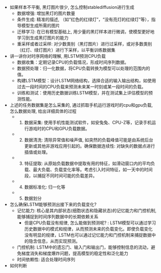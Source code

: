 
- 如果样本不平衡, 黑灯图片很少, 怎么控制stablediffusion进行生成
  - 数据增强: 增加黑灯的图片数量
  - 条件生成: 精准的描述, （如“红色的红绿灯”，“没有亮灯的红绿灯”等），指导模型生成所需的图片
  - 迁移学习: 在已有模型基础上, 用少量的黑灯样本进行微调，使模型更好地学习到生成黑灯图片的能力
  - 重采样或者过采样: 对少数类别（黑灯图片）进行过采样，或对多数类别（红灯、绿灯图片）进行下采样，以平衡训练数据集
- 讲一讲你对时序网络的理解, 用LSTM预测CPU负载
  - 数据收集：定期记录CPU的负载情况，形成时间序列数据。
  - 数据预处理：归一化数据，将CPU负载转换为模型可以处理的范围内的值。
  - 构建LSTM模型：设计LSTM网络结构，选择合适的输入输出结构，如使用过去一段时间的CPU负载来预测未来某一时刻或某一段时间的负载。
  - 训练和测试：使用历史数据训练LSTM模型，并在测试集上评估模型的预测性能。
- 上述的任务数据集是怎么采集的, 通过抓取手机运行游戏时的cpu和gpu负载, 怎么数据处理, 给出详细具体的过程
  - 1. 数据采集: 使用手机性能测试软件，如安兔兔、CPU-Z等，记录手机运行游戏时的CPU和GPU负载数据。
  - 2. 数据清洗: 清除异常值和噪声值, 如突然的负载峰值可能是由系统后台更新或其他非游戏应用引起的。确保数据连续性: 对缺失的数据点进行插值或处理。
  - 3. 特征提取: 从原始负载数据中提取有用的特征，如滑动窗口内的平均负载、最大负载、负载变化率等。考虑引入时间特征，如一天中的时间段，以捕捉不同时间可能的负载差异。
  - 4. 数据标准化: 归一化等
  - 5. 数据划分
- 怎么确保LSTM能够预测出接下来的负载变化?
  - 记忆能力: 核心是其内部状态(细胞状态和隐藏状态)的记忆能力和门控机制, 能够捕捉到时间序列数据中的长期依赖关系
    - 但是CPU负载没有规律, 怎么能做到预测呢? : LSTM模型可以通过学习历史数据中的模式和规律，从而预测未来的负载变化。即使负载变化没有明显的规律，LSTM也可以通过记忆能力和门控机制来捕捉数据中的隐含信息，从而实现预测。
  - 门控机制: LSTM中的遗忘门、输入门和输出门，能够控制信息的流动，避免梯度消失和梯度爆炸问题，提高模型的稳定性和泛化能力
  - 时间依赖性: 适合处理时间序列
- 如何判断







